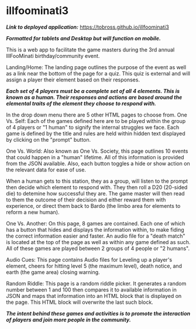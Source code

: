 # illfoominati3

***Link to deployed application:*** https://tobross.github.io/illfoominati3

***Formatted for tablets and Desktop but will function on mobile.***

This is a web app to facilitate the game masters during the 3rd annual IllFooMinati birthday/community event.

Landing/Home: The landing page outlines the purpose of the event as well as a link near the bottom of the page for a quiz. This quiz is external and will assign a player their element based on their responses.

***Each set of 4 players must be a complete set of all 4 elements. This is known as a human. Their responses and actions are based around the elemental traits of the element they choose to respond with.***

In the drop down menu there are 5 other HTML pages to choose from.
One Vs. Self: Each of the games defined here are to be played within the group of 4 players or "1 human" to signify the internal struggles we face. Each game is defined by the title and rules are held within hidden text displayed by clicking on the "prompt" button.

One Vs. World: Also known as One Vs. Society, this page outlines 10 events that could happen in a "human" lifetime. All of this information is provided from the JSON available. Also, each button toggles a hide or show action on the relevant data for ease of use. 

When a human gets to this station, they as a group, will listen to the prompt then decide which element to respond with. They then roll a D20 (20-sided die) to detemine how successful they are. The game master will then read to them the outcome of their decision and either reward them with experience, or direct them back to Bardo (the limbo area for elements to reform a new human).

One Vs. Another: On this page, 8 games are contained. Each one of which has a button that hides and displays the information within, to make fiding the correct information easier and faster. An audio file for a "death match" is located at the top of the page as well as within any game defined as such. All of these games are played between 2 groups of 4 people or "2 humans".

Audio Cues: This page contains Audio files for Leveling up a player's element, cheers for hitting level 5 (the maximum level), death notice, and earth (the game area) closing warning.

Random Riddle: This page is a random riddle picker. It generates a random number between 1 and 100 then compares it to available information in JSON and maps that information into an HTML block that is displayed on the page. This HTML block will overwrite the last such block.

***The intent behind these games and activities is to promote the interaction of players and join more people in the community.***